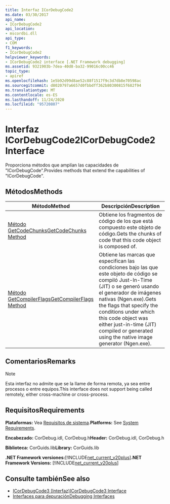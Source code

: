 ```yaml
---
title: Interfaz ICorDebugCode2
ms.date: 03/30/2017
api_name:
- ICorDebugCode2
api_location:
- mscordbi.dll
api_type:
- COM
f1_keywords:
- ICorDebugCode2
helpviewer_keywords:
- ICorDebugCode2 interface [.NET Framework debugging]
ms.assetid: 9321903b-7dea-40d8-ba32-99016c00cc46
topic_type:
- apiref
ms.openlocfilehash: 1e5b92d99d8ae52c88f1517f9c3d7db8e70598ac
ms.sourcegitcommit: d8020797a6657d0fbbdff362b80300815f682f94
ms.translationtype: MT
ms.contentlocale: es-ES
ms.lasthandoff: 11/24/2020
ms.locfileid: "95720807"
---
```

# <a name="icordebugcode2-interface"></a><span data-ttu-id="4d305-102">Interfaz ICorDebugCode2</span><span class="sxs-lookup"><span data-stu-id="4d305-102">ICorDebugCode2 Interface</span></span>

<span data-ttu-id="4d305-103">Proporciona métodos que amplían las capacidades de "ICorDebugCode".</span><span class="sxs-lookup"><span data-stu-id="4d305-103">Provides methods that extend the capabilities of "ICorDebugCode".</span></span>  
  
## <a name="methods"></a><span data-ttu-id="4d305-104">Métodos</span><span class="sxs-lookup"><span data-stu-id="4d305-104">Methods</span></span>  
  
|<span data-ttu-id="4d305-105">Método</span><span class="sxs-lookup"><span data-stu-id="4d305-105">Method</span></span>|<span data-ttu-id="4d305-106">Descripción</span><span class="sxs-lookup"><span data-stu-id="4d305-106">Description</span></span>|  
|------------|-----------------|  
|[<span data-ttu-id="4d305-107">Método GetCodeChunks</span><span class="sxs-lookup"><span data-stu-id="4d305-107">GetCodeChunks Method</span></span>](icordebugcode2-getcodechunks-method.md)|<span data-ttu-id="4d305-108">Obtiene los fragmentos de código de los que está compuesto este objeto de código.</span><span class="sxs-lookup"><span data-stu-id="4d305-108">Gets the chunks of code that this code object is composed of.</span></span>|  
|[<span data-ttu-id="4d305-109">Método GetCompilerFlags</span><span class="sxs-lookup"><span data-stu-id="4d305-109">GetCompilerFlags Method</span></span>](icordebugcode2-getcompilerflags-method.md)|<span data-ttu-id="4d305-110">Obtiene las marcas que especifican las condiciones bajo las que este objeto de código se compiló Just-In-Time (JIT) o se generó usando el generador de imágenes nativas (Ngen.exe).</span><span class="sxs-lookup"><span data-stu-id="4d305-110">Gets the flags that specify the conditions under which this code object was either just-in-time (JIT) compiled or generated using the native image generator (Ngen.exe).</span></span>|  
  
## <a name="remarks"></a><span data-ttu-id="4d305-111">Comentarios</span><span class="sxs-lookup"><span data-stu-id="4d305-111">Remarks</span></span>  
  
> [!NOTE]
> <span data-ttu-id="4d305-112">Esta interfaz no admite que se la llame de forma remota, ya sea entre procesos o entre equipos.</span><span class="sxs-lookup"><span data-stu-id="4d305-112">This interface does not support being called remotely, either cross-machine or cross-process.</span></span>  
  
## <a name="requirements"></a><span data-ttu-id="4d305-113">Requisitos</span><span class="sxs-lookup"><span data-stu-id="4d305-113">Requirements</span></span>  

 <span data-ttu-id="4d305-114">**Plataformas:** Vea [Requisitos de sistema](../../get-started/system-requirements.md).</span><span class="sxs-lookup"><span data-stu-id="4d305-114">**Platforms:** See [System Requirements](../../get-started/system-requirements.md).</span></span>  
  
 <span data-ttu-id="4d305-115">**Encabezado:** CorDebug.idl, CorDebug.h</span><span class="sxs-lookup"><span data-stu-id="4d305-115">**Header:** CorDebug.idl, CorDebug.h</span></span>  
  
 <span data-ttu-id="4d305-116">**Biblioteca:** CorGuids.lib</span><span class="sxs-lookup"><span data-stu-id="4d305-116">**Library:** CorGuids.lib</span></span>  
  
 <span data-ttu-id="4d305-117">**.NET Framework versiones:**[!INCLUDE[net_current_v20plus](../../../../includes/net-current-v20plus-md.md)]</span><span class="sxs-lookup"><span data-stu-id="4d305-117">**.NET Framework Versions:** [!INCLUDE[net_current_v20plus](../../../../includes/net-current-v20plus-md.md)]</span></span>  
  
## <a name="see-also"></a><span data-ttu-id="4d305-118">Consulte también</span><span class="sxs-lookup"><span data-stu-id="4d305-118">See also</span></span>

- [<span data-ttu-id="4d305-119">ICorDebugCode3 (Interfaz)</span><span class="sxs-lookup"><span data-stu-id="4d305-119">ICorDebugCode3 Interface</span></span>](icordebugcode3-interface.md)
- [<span data-ttu-id="4d305-120">Interfaces para depuración</span><span class="sxs-lookup"><span data-stu-id="4d305-120">Debugging Interfaces</span></span>](debugging-interfaces.md)
